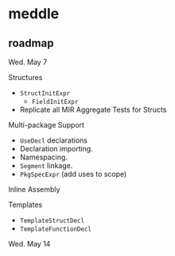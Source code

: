 # meddle

## roadmap

Wed. May 7

Structures
- `StructInitExpr`
  - `FieldInitExpr`
- Replicate all MIR Aggregate Tests for Structs

Multi-package Support
- `UseDecl` declarations
- Declaration importing.
- Namespacing.
- `Segment` linkage.
- `PkgSpecExpr` (add uses to scope)

Inline Assembly

Templates
- `TemplateStructDecl`
- `TemplateFunctionDecl`

Wed. May 14

